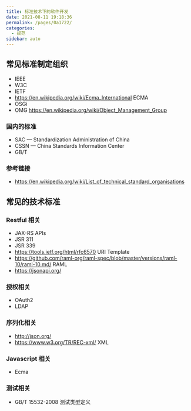 ```yaml
---
title: 标准技术下的软件开发
date: 2021-08-11 19:18:36
permalink: /pages/0a1722/
categories:
  - 规范
sidebar: auto
---
```



## 常见标准制定组织

- IEEE 
- W3C
- IETF
- https://en.wikipedia.org/wiki/Ecma_International ECMA
- OSGi
- OMG https://en.wikipedia.org/wiki/Object_Management_Group


### 国内的标准

- SAC — Standardization Administration of China
- CSSN — China Standards Information Center
- GB/T
  
### 参考链接

- https://en.wikipedia.org/wiki/List_of_technical_standard_organisations


## 常见的技术标准

### Restful 相关

- JAX-RS APIs
- JSR 311 
- JSR 339
- https://tools.ietf.org/html/rfc6570 URI Template
- https://github.com/raml-org/raml-spec/blob/master/versions/raml-10/raml-10.md/ RAML
- https://jsonapi.org/ 


### 授权相关

- OAuth2
- LDAP
  

### 序列化相关

- http://json.org/ 
- https://www.w3.org/TR/REC-xml/ XML 

### Javascript 相关

- Ecma

### 测试相关

- GB/T 15532-2008 测试类型定义

